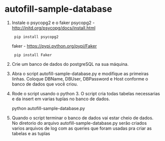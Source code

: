 # autofill-sample-database

1. Instale o psycopg2 e o faker
	psycopg2 - http://initd.org/psycopg/docs/install.html
		
		pip install psycopg2
	faker - https://pypi.python.org/pypi/Faker
		
		pip install Faker

2. Crie um banco de dados do postgreSQL na sua máquina. 

3. Abra o script autofill-sample-database.py e modifique as primeiras linhas. 
Coloque DBName, DBUser, DBPassword e Host conforme o banco de dados que você criou.

4. Rode o script usando o python 3. O script cria todas tabelas necessarias e da insert em varias tuplas no banco de dados.
	
	python autofill-sample-database.py

5. Quando o script terminar o banco de dados vai estar cheio de dados. No diretorio do arquivo autofill-sample-database.py serão criados varios arquivos de log com as queries que foram usadas pra criar as tabelas e as tuplas




